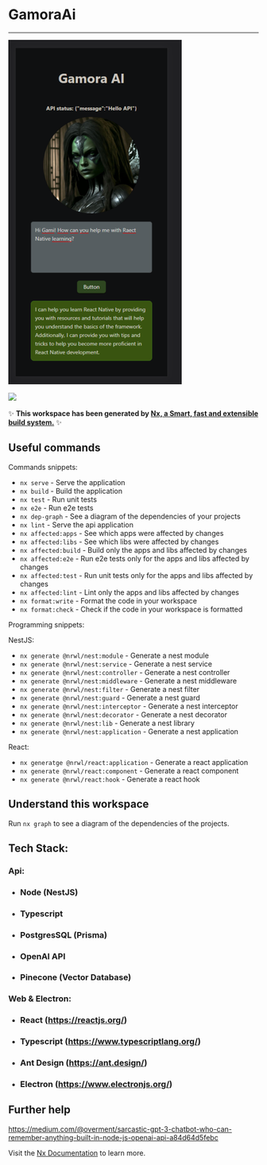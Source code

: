 # GamoraAi

-----

![img.png](img.png)

<a alt="Nx logo" href="https://nx.dev" target="_blank" rel="noreferrer"><img src="https://raw.githubusercontent.com/nrwl/nx/master/images/nx-logo.png" width="45"></a>

✨ **This workspace has been generated by [Nx, a Smart, fast and extensible build system.](https://nx.dev)** ✨

## Useful commands

Commands snippets:

- `nx serve` - Serve the application
- `nx build` - Build the application
- `nx test` - Run unit tests
- `nx e2e` - Run e2e tests
- `nx dep-graph` - See a diagram of the dependencies of your projects
- `nx lint` - Serve the api application
- `nx affected:apps` - See which apps were affected by changes
- `nx affected:libs` - See which libs were affected by changes
- `nx affected:build` - Build only the apps and libs affected by changes
- `nx affected:e2e` - Run e2e tests only for the apps and libs affected by changes
- `nx affected:test` - Run unit tests only for the apps and libs affected by changes
- `nx affected:lint` - Lint only the apps and libs affected by changes
- `nx format:write` - Format the code in your workspace
- `nx format:check` - Check if the code in your workspace is formatted

Programming snippets:

NestJS:

- `nx generate @nrwl/nest:module` - Generate a nest module
- `nx generate @nrwl/nest:service` - Generate a nest service
- `nx generate @nrwl/nest:controller` - Generate a nest controller
- `nx generate @nrwl/nest:middleware` - Generate a nest middleware
- `nx generate @nrwl/nest:filter` - Generate a nest filter
- `nx generate @nrwl/nest:guard` - Generate a nest guard
- `nx generate @nrwl/nest:interceptor` - Generate a nest interceptor
- `nx generate @nrwl/nest:decorator` - Generate a nest decorator
- `nx generate @nrwl/nest:lib` - Generate a nest library
- `nx generate @nrwl/nest:application` - Generate a nest application

React:

- `nx generatge @nrwl/react:application` - Generate a react application
- `nx generate @nrwl/react:component` - Generate a react component
- `nx generate @nrwl/react:hook` - Generate a react hook

## Understand this workspace

Run `nx graph` to see a diagram of the dependencies of the projects.

## Tech Stack:

### Api:

- ### Node (NestJS)
- ### Typescript
- ### PostgresSQL (Prisma)
- ### OpenAI API
- ### Pinecone (Vector Database)

### Web & Electron:

- ### React (https://reactjs.org/)
- ### Typescript (https://www.typescriptlang.org/)
- ### Ant Design (https://ant.design/)
- ### Electron (https://www.electronjs.org/)

## Further help

https://medium.com/@overment/sarcastic-gpt-3-chatbot-who-can-remember-anything-built-in-node-js-openai-api-a84d64d5febc

Visit the [Nx Documentation](https://nx.dev) to learn more.
